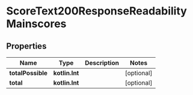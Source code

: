 
# ScoreText200ResponseReadabilityMainscores

## Properties
Name | Type | Description | Notes
------------ | ------------- | ------------- | -------------
**totalPossible** | **kotlin.Int** |  |  [optional]
**total** | **kotlin.Int** |  |  [optional]



